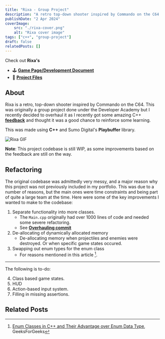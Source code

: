 ```yaml
---
title: "Rixa - Group Project"
description: "A retro top-down shooter inspired by Commando on the C64. Made with C++ and Playbuffer."
publishDate: "2 Apr 2024"
coverImage:
    src: "./rixa-cover.png"
    alt: "Rixa cover image"
tags: ["c++", "group-project"]
draft: false
relatedPosts: []
---
```


Check out **Rixa's**
- 🕹️ [**Game Page/Development Document**](https://henryha993.itch.io/rixa)
- 💾 [**Project Files**](https://github.com/d7kh3ty/rixa/tree/main)

## About
Rixa is a retro, top-down shooter inspired by Commando on the C64. This was originally a group project done under the Developer Academy but I recently decided to overhaul it as I recently got some amazing C++ [**feedback**](/posts/sfas-reto/) and thought it was a good chance to reinforce some learning.

This was made using **C++** and Sumo Digital's **Playbuffer** library.

![Rixa GIF](https://img.itch.zone/aW1nLzE1NjIxNjY3LmdpZg==/original/E3sMov.gif)

**Note**: This project codebase is still WIP, as some improvements based on the feedback are still on the way.

## Refactoring
The original codebase was admittedly very messy, and a major reason why this project was not previously included in my portfolio. This was due to a number of reasons, but the main ones were time constraints and being part of quite a large team at the time. Here were some of the key improvements I wanted to make to the codebase:

1. Separate functionality into more classes.
    - The `Main.cpp` originally had over 1000 lines of code and needed some severe refactoring.
    - See [**Overhauling commit**](https://github.com/d7kh3ty/rixa/commit/879c57091c36d4994a33f6861b57da2eb35cfc4e)
2. De-allocating of dynamically allocated memory
    - De-allocating memory when projectiles and enemies were destroyed. Or when specific game states occured.
3. Swapping out enum types for the enum class
    - For reasons mentioned in this article [^1].

[^1]: [Enum Classes in C++ and Their Advantage over Enum Data Type](https://www.geeksforgeeks.org/enum-classes-in-c-and-their-advantage-over-enum-datatype/), GeeksForGeeks

----

The following is to-do:

4. Class based game states.
5. HUD
6. Action-based input system.
7. Filling in missing assertions.

## Related Posts